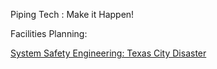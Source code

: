 Piping Tech : Make it Happen!


Facilities Planning:



[System Safety Engineering: Texas City Disaster](https://www.youtube.com/watch?v=PepCq_lEEDI&t=68s)


